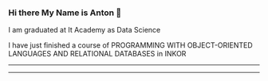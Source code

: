 ### Hi there My Name is Anton 👋

I am graduated at It Academy as Data Science

I have just finished a course of PROGRAMMING WITH OBJECT-ORIENTED LANGUAGES AND RELATIONAL DATABASES in INKOR

<hr><hr/>

<br>



